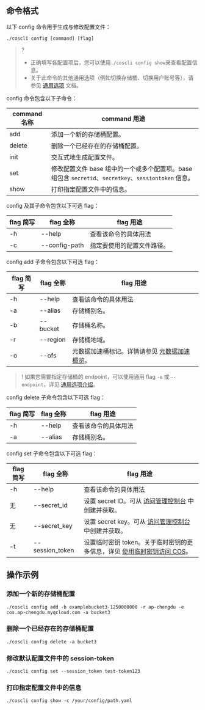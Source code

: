 
## 命令格式

以下 config 命令用于生成与修改配置文件：

```
./coscli config [command] [flag]
```

>? 
>- 正确填写各配置项后，您可以使用`./coscli config show`来查看配置信息。
>- 关于此命令的其他通用选项（例如切换存储桶、切换用户账号等），请参见 [通用选项](https://cloud.tencent.com/document/product/436/71763) 文档。
>

<span id="config"></span>

config 命令包含以下子命令：

| command 名称 | command 用途                               |
| ------------ | ------------------------------------------ |
| add          | 添加一个新的存储桶配置。                   |
| delete       | 删除一个已经存在的存储桶配置。             |
| init         | 交互式地生成配置文件。                     |
| set          | 修改配置文件 base 组中的一个或多个配置项。base 组包含 `secretid`、`secretkey`、`sessiontoken` 信息。 |
| show         | 打印指定配置文件中的信息。                 | 

config 及其子命令包含以下可选 flag：

| flag 简写 | flag 全称     | flag 用途                  |
| --------- | ------------- | -------------------------- |
| -h |  --help |   查看该命令的具体用法  |
| -c        | --config-path | 指定要使用的配置文件路径。 |

config add 子命令包含以下可选 flag：

| flag 简写 | flag 全称 | flag 用途    |
| --------- | --------- | ------------ |
| -h |  --help |   查看该命令的具体用法  |
| -a        | --alias   | 存储桶别名。 |
| -b        | --bucket  | 存储桶名称。 |
| -r        | --region  | 存储桶地域。 |
| -o |  --ofs |   元数据加速桶标记。详情请参见 [元数据加速概览](https://cloud.tencent.com/document/product/436/56971)。  |

>! 如果您需要指定存储桶的 endpoint，可以使用通用 flag `-e`  或 `--endpoint`，详见 [通用选项介绍](https://cloud.tencent.com/document/product/436/71763)。

config delete 子命令包含以下可选 flag：

| flag 简写 | flag 全称 | flag 用途    |
| --------- | --------- | ------------ |
| -h |  --help |   查看该命令的具体用法  |
| -a        | --alias   | 存储桶别名。 |

config set 子命令包含以下可选 flag：

| flag 简写 | flag 全称    | flag 用途         |
| --------- | ------------ | ----------------- |
| -h |  --help |   查看该命令的具体用法  |
| 无      | --secret_id  | 设置 secret ID。可从 [访问管理控制台](https://console.cloud.tencent.com/cam/capi) 中创建并获取。  |
| 无       | --secret_key | 设置 secret key。可从 [访问管理控制台](https://console.cloud.tencent.com/cam/capi) 中创建并获取。 |
| -t        | --session_token      | 设置临时密钥 token。关于临时密钥的更多信息，详见 [使用临时密钥访问 COS](https://cloud.tencent.com/document/product/436/68283)。   |

## 操作示例

### 添加一个新的存储桶配置

```
./coscli config add -b examplebucket3-1250000000 -r ap-chengdu -e cos.ap-chengdu.myqcloud.com -a bucket3
```

### 删除一个已经存在的存储桶配置

```
./coscli config delete -a bucket3
```

### 修改默认配置文件中的 session-token

```
./coscli config set --session_token test-token123
```

### 打印指定配置文件中的信息

```
./coscli config show -c /your/config/path.yaml
```
